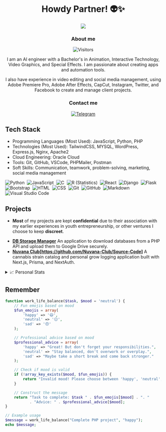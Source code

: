 <h1 align="center">Howdy Partner! 👽✨</h1>

<p align="center">
  <a href="https://github.com/VoxHash">
    <img src="https://github-stats-alpha.vercel.app/api?username=VoxHash&cc=151515&tc=FFFFFF&ic=DAAE29&bc=FFFFFF">
  </a>
</p>

<h3 align="center">About me </h3>
<p align="center">
<img alt="Visitors" src="https://komarev.com/ghpvc/?username=VoxHash&label=Profile%20Visits&style=for-the-badge" />
</p>

<p align="center">I am an AI engineer with a Bachelor's in Animation, Interactive Technology, Video Graphics, and Special Effects. I am passionate about creating apps and automation tools.</p>

<p align="center">I also have experience in video editing and social media management, using Adobe Premiere Pro, Adobe After Effects, CapCut, Instagram, Twitter, and Facebook to create and manage client projects.</p>

<h3 align="center">Contact me</h3>
<p align="center">
  <a href="https://t.me/VoxHash"><img alt="Telegram" src="https://img.shields.io/badge/-Telegram-1a1b27?style=for-the-badge&logo=telegram"></a>
</p>

## Tech Stack

- Programming Languages (Most Used): JavaScript, Python, PHP
- Technologies (Most Used): TailwindCSS, MYSQL, WordPress, Express.js, Nginx, Apache2
- Cloud Engineering: Oracle Cloud
- Tools: Git, GitHub, VSCode, PHPMailer, Postman
- Soft Skills: Communication, teamwork, problem-solving, marketing, social media management

![Python](https://img.shields.io/badge/-Python-05122A?style=flat&logo=python)&nbsp; ![JavaScript](https://img.shields.io/badge/-JavaScript-05122A?style=flat&logo=javascript)&nbsp;
![C](https://img.shields.io/badge/-C-05122A?style=flat&logo=C&logoColor=A8B9CC)&nbsp; ![R (Statistics)](https://img.shields.io/badge/-R-05122A?style=flat&logo=R&logoColor=276DC3)&nbsp; ![React](https://img.shields.io/badge/-React-05122A?style=flat&logo=react)&nbsp; ![Django](https://img.shields.io/badge/-Django-05122A?style=flat&logo=django&logoColor=092E20)&nbsp; ![Flask](https://img.shields.io/badge/-Flask-05122A?style=flat&logo=flask)&nbsp; ![Bootstrap](https://img.shields.io/badge/-Bootstrap-05122A?style=flat&logo=bootstrap&logoColor=563D7C)&nbsp; ![HTML](https://img.shields.io/badge/-HTML-05122A?style=flat&logo=HTML5)&nbsp; ![CSS](https://img.shields.io/badge/-CSS-05122A?style=flat&logo=CSS3&logoColor=1572B6)&nbsp; ![Git](https://img.shields.io/badge/-Git-05122A?style=flat&logo=git)&nbsp; ![GitHub](https://img.shields.io/badge/-GitHub-05122A?style=flat&logo=github)&nbsp; ![Markdown](https://img.shields.io/badge/-Markdown-05122A?style=flat&logo=markdown)\
![Visual Studio Code](https://img.shields.io/badge/-Visual%20Studio%20Code-05122A?style=flat&logo=visual-studio-code&logoColor=007ACC)&nbsp;

## Projects

- **Most** of my projects are kept **confidential** due to their association with my earlier experiences in youth entrepreneurship, or other ventures I choose to keep **discreet**.

* **[DB Storage Manager](https://github.com/VoxHash/DB_Storage_Manager)** An application to download databases from a PHP API and upload them to Google Drive securely.
* **[Nuvana Club](https://github.com/Nuvana-Club/Source-Code)[https://github.com/Nuvana-Club/Source-Code]** A cannabis strain catalog and personal grow logging application built with Next.js, Prisma, and NextAuth.

<details>
  <summary>📈 Personal Stats</summary>
  <br>
  <p align="center">
    <img src="http://github-profile-summary-cards.vercel.app/api/cards/profile-details?username=VoxHash&theme=darcula">
  </p>
  
  <table>
  
  | Github Stats | Streak | Top Languages |
  | --- | --- | --- |
  | ![VoxHash's github stats](https://github-readme-stats.vercel.app/api?username=VoxHash&show_icons=true&title_color=f6c32c&icon_color=f6c32c&text_color=9f9f9f&bg_color=151515&count_private=true)  | <img src="https://github-readme-streak-stats.herokuapp.com/?user=VoxHash&theme=dark&show_icons=true&title_color=f6c32c&icon_color=f6c32c&text_color=9f9f9f&bg_color=151515&hide_border=false" alt="Streak">  | ![VoxHash's top languages](https://github-readme-stats.vercel.app/api/top-langs/?username=VoxHash&show_icons=true&title_color=f6c32c&icon_color=f6c32c&text_color=9f9f9f&bg_color=151515&count_private=true&layout=compact) |
  
  </table>

</details>

## Remember
```php
function work_life_balance($task, $mood = 'neutral') {
    // Fun emojis based on mood
    $fun_emojis = array(
        'happy' => '😄',
        'neutral' => '😐',
        'sad' => '😞'
    );

    // Professional advice based on mood
    $professional_advice = array(
        'happy' => "Great! But don't forget your responsibilities.",
        'neutral' => "Stay balanced, don't overwork or overplay.",
        'sad' => "Maybe take a short break and come back stronger."
    );

    // Check if mood is valid
    if (!array_key_exists($mood, $fun_emojis)) {
        return "Invalid mood! Please choose between 'happy', 'neutral', or 'sad'.";
    }

    // Construct the message
    return "Task to complete: $task " . $fun_emojis[$mood] . ". "
           . "Advice: " . $professional_advice[$mood];
}

// Example usage
$message = work_life_balance("Complete PHP project", "happy");
echo $message;

```

